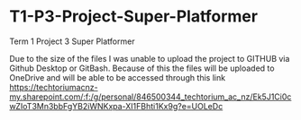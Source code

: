 # T1-P3-Project-Super-Platformer
Term 1 Project 3 Super Platformer

Due to the size of the files I was unable to upload the project to GITHUB via Github Desktop or GitBash. 
Because of this the files will be uploaded to OneDrive and will be able to be accessed through this link
https://techtoriumacnz-my.sharepoint.com/:f:/g/personal/846500344_techtorium_ac_nz/Ek5J1Ci0cwZIoT3Mn3bbFgYB2iWNKxpa-XI1FBhti1Kx9g?e=UOLeDc
